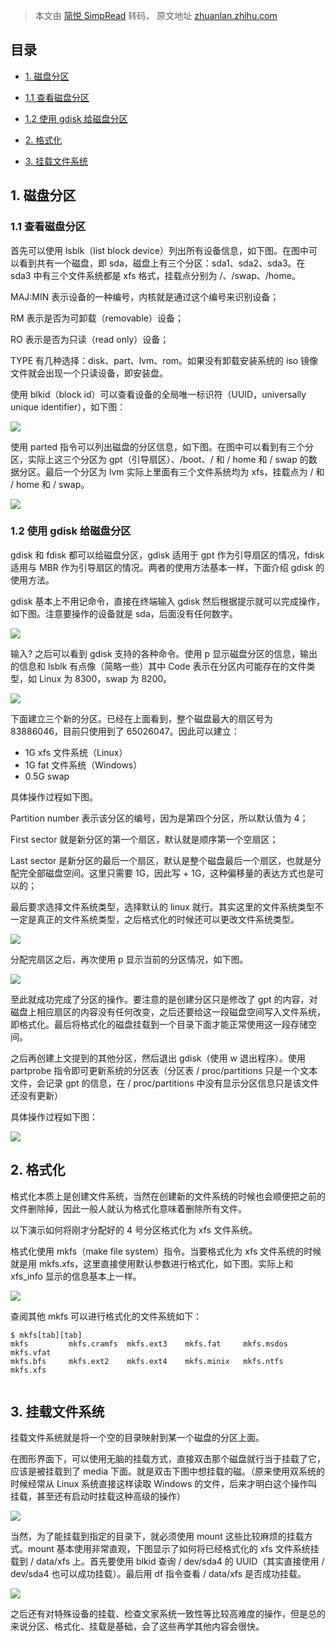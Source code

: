 > 本文由 [简悦 SimpRead](http://ksria.com/simpread/) 转码， 原文地址 [zhuanlan.zhihu.com](https://zhuanlan.zhihu.com/p/166374034)

**目录**
------

*   [1. 磁盘分区](https://zhuanlan.zhihu.com/write)

*   [1.1 查看磁盘分区](https://zhuanlan.zhihu.com/write)
*   [1.2 使用 gdisk 给磁盘分区](https://zhuanlan.zhihu.com/write)

*   [2. 格式化](https://zhuanlan.zhihu.com/write)
*   [3. 挂载文件系统](https://zhuanlan.zhihu.com/write)

**1. 磁盘分区**
-----------

### **1.1 查看磁盘分区**

首先可以使用 lsblk（list block device）列出所有设备信息，如下图。在图中可以看到共有一个磁盘，即 sda，磁盘上有三个分区：sda1、sda2、sda3。在 sda3 中有三个文件系统都是 xfs 格式，挂载点分别为 /、/swap、/home。

MAJ:MIN 表示设备的一种编号，内核就是通过这个编号来识别设备；

RM 表示是否为可卸载（removable）设备；

RO 表示是否为只读（read only）设备；

TYPE 有几种选择：disk、part、lvm、rom。如果没有卸载安装系统的 iso 镜像文件就会出现一个只读设备，即安装盘。

使用 blkid（block id）可以查看设备的全局唯一标识符（UUID，universally unique identifier），如下图：

![](https://pic2.zhimg.com/v2-07a99131c08bb976545b6d3b23928e7d_r.jpg)

使用 parted 指令可以列出磁盘的分区信息，如下图。在图中可以看到有三个分区，实际上这三个分区为 gpt（引导扇区）、/boot、/ 和 / home 和 / swap 的数据分区。最后一个分区为 lvm 实际上里面有三个文件系统均为 xfs，挂载点为 / 和 / home 和 / swap。

![](https://pic3.zhimg.com/v2-dc331440320e554154a6af718bf1e502_r.jpg)

### **1.2 使用 gdisk 给磁盘分区**

gdisk 和 fdisk 都可以给磁盘分区，gdisk 适用于 gpt 作为引导扇区的情况，fdisk 适用与 MBR 作为引导扇区的情况。两者的使用方法基本一样，下面介绍 gdisk 的使用方法。

gdisk 基本上不用记命令，直接在终端输入 gdisk 然后根据提示就可以完成操作，如下图。注意要操作的设备就是 sda，后面没有任何数字。

![](https://pic1.zhimg.com/v2-f61a29c1bb10ab313192434af40bdedc_r.jpg)

输入? 之后可以看到 gdisk 支持的各种命令。使用 p 显示磁盘分区的信息，输出的信息和 lsblk 有点像（简略一些）其中 Code 表示在分区内可能存在的文件类型，如 Linux 为 8300，swap 为 8200。

![](https://pic3.zhimg.com/v2-ccabb264fd9c8fe76b5b9baf5b7ae3fa_r.jpg)

下面建立三个新的分区。已经在上面看到，整个磁盘最大的扇区号为 83886046，目前只使用到了 65026047。因此可以建立：

*   1G xfs 文件系统（Linux）
*   1G fat 文件系统（Windows）
*   0.5G swap

具体操作过程如下图。

Partition number 表示该分区的编号，因为是第四个分区，所以默认值为 4；

First sector 就是新分区的第一个扇区，默认就是顺序第一个空扇区；

Last sector 是新分区的最后一个扇区，默认是整个磁盘最后一个扇区，也就是分配完全部磁盘空间。这里只需要 1G，因此写 + 1G，这种偏移量的表达方式也是可以的；

最后要求选择文件系统类型，选择默认的 linux 就行。其实这里的文件系统类型不一定是真正的文件系统类型，之后格式化的时候还可以更改文件系统类型。

![](https://pic2.zhimg.com/v2-484ecad2e6166f4ae1017083cc940715_r.jpg)

分配完扇区之后，再次使用 p 显示当前的分区情况，如下图。

![](https://pic3.zhimg.com/v2-90ddb667d056ab47d84ca7ecf714c142_r.jpg)

至此就成功完成了分区的操作。要注意的是创建分区只是修改了 gpt 的内容，对磁盘上相应扇区的内容没有任何改变，之后还要给这一段磁盘空间写入文件系统，即格式化。最后将格式化的磁盘挂载到一个目录下面才能正常使用这一段存储空间。

之后再创建上文提到的其他分区，然后退出 gdisk（使用 w 退出程序）。使用 partprobe 指令即可更新系统的分区表（分区表 / proc/partitions 只是一个文本文件，会记录 gpt 的信息，在 / proc/partitions 中没有显示分区信息只是该文件还没有更新）

具体操作过程如下图：

![](https://pic4.zhimg.com/v2-596986c6cb2b1dc761dc7eb74bf0f363_r.jpg)

**2. 格式化**
----------

格式化本质上是创建文件系统，当然在创建新的文件系统的时候也会顺便把之前的文件删除掉，因此一般人就认为格式化意味着删除所有文件。

以下演示如何将刚才分配好的 4 号分区格式化为 xfs 文件系统。

格式化使用 mkfs（make file system）指令。当要格式化为 xfs 文件系统的时候就是用 mkfs.xfs，这里直接使用默认参数进行格式化，如下图。实际上和 xfs_info 显示的信息基本上一样。

![](https://pic4.zhimg.com/v2-50de7e92522c00159daffed7dced1f5b_r.jpg)

查阅其他 mkfs 可以进行格式化的文件系统如下：

```
$ mkfs[tab][tab]
mkfs         mkfs.cramfs  mkfs.ext3    mkfs.fat     mkfs.msdos   mkfs.vfat
mkfs.bfs     mkfs.ext2    mkfs.ext4    mkfs.minix   mkfs.ntfs    mkfs.xfs


```

**3. 挂载文件系统**
-------------

挂载文件系统就是将一个空的目录映射到某一个磁盘的分区上面。

在图形界面下，可以使用无脑的挂载方式，直接双击那个磁盘就行当于挂载了它，应该是被挂载到了 media 下面。就是双击下图中想挂载的磁。（原来使用双系统的时候经常从 Linux 系统直接这样读取 Windows 的文件，后来才明白这个操作叫挂载，甚至还有启动时挂载这种高级的操作）

![](https://pic2.zhimg.com/v2-70b2b49ca6f6c25d77d77879c23836d1_r.jpg)

当然，为了能挂载到指定的目录下，就必须使用 mount 这些比较麻烦的挂载方式。mount 基本使用非常直观，下图显示了如何将已经格式化的 xfs 文件系统挂载到 / data/xfs 上。首先要使用 blkid 查询 / dev/sda4 的 UUID（其实直接使用 / dev/sda4 也可以成功挂载）。最后用 df 指令查看 / data/xfs 是否成功挂载。

![](https://pic3.zhimg.com/v2-720d9ba4fc7b655ffe39f50cb4515092_r.jpg)

之后还有对特殊设备的挂载、检查文家系统一致性等比较高难度的操作，但是总的来说分区、格式化、挂载是基础，会了这些再学其他内容会很快。